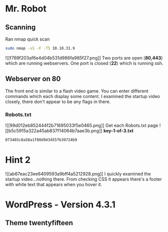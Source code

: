 # Mr. Robot

## Scanning
Ran nmap quick scan
``` bash
sudo nmap -sS -F -T5 10.10.31.9
```
![[f769f203af6e4d04b531d986fa985f27.png]]
Two ports are open (**80,443**) which are running webservers.
One port is closed (**22**) which is running ssh.

## Webserver on 80
The front end is similar to a flash video game. You can enter different commands which each display some content.
I examined the startup video closely, there don't appear to be any flags in there.

### Robots.txt
![[99d012eb852444f2b71695033f5e0465.png]]
Get each Robots.txt page
![[b5c5915a322a45ab837f14064b7aae3b.png]]
**key-1-of-3.txt**
``` bash
073403c8a58a1f80d943455fb30724b9
```

# Hint 2
![[ab67eac23ee6409593a9bff4a5212928.png]]
I quickly examined the startup video...nothing there.
From checking CSS it appears there's a footer with white text that appears when you hover it.

# WordPress - Version 4.3.1
## Theme twentyfifteen